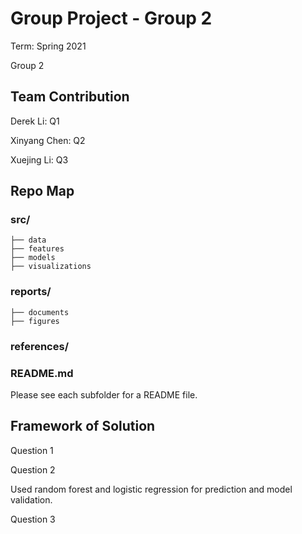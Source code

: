 # Group Project - Group 2

Term: Spring 2021

Group 2
## Team Contribution

Derek Li: Q1


Xinyang Chen: Q2


Xuejing Li: Q3 


## Repo Map

### src/
	├── data
	├── features
	├── models
	├── visualizations
### reports/
	├── documents
	├── figures
### references/
### README.md

Please see each subfolder for a README file.


## Framework of Solution
Question 1 


Question 2


Used random forest and logistic regression for prediction and model validation. 


Question 3 

